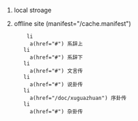 1. local stroage
2. offline site
 (manifest="/cache.manifest")

           li
            a(href="#") 系辞上
          li
            a(href="#") 系辞下
          li
            a(href="#") 文言传
          li
            a(href="#") 说卦传
          li
            a(href="/doc/xuguazhuan") 序卦传
          li
            a(href="#") 杂卦传